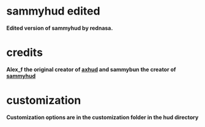 # sammyhud edited
 
**Edited version of sammyhud by rednasa.**

# credits
**Alex_f the original creator of [axhud](https://www.dropbox.com/s/tk9d7c3ktaxq7w1/axhud.7z?dl=1) and sammybun the creator of [sammyhud](https://comfig.app/huds/page/sammyhud/)**

# customization
**Customization options are in the customization folder in the hud directory**
